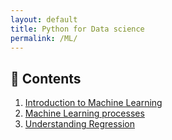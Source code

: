 ```yaml
---
layout: default
title: Python for Data science
permalink: /ML/
---
```

## 📝 Contents
1. [Introduction to Machine Learning](IntroML.md)
2. [Machine Learning processes](prepocessing.md)
3. [Understanding Regression](regression.md)
